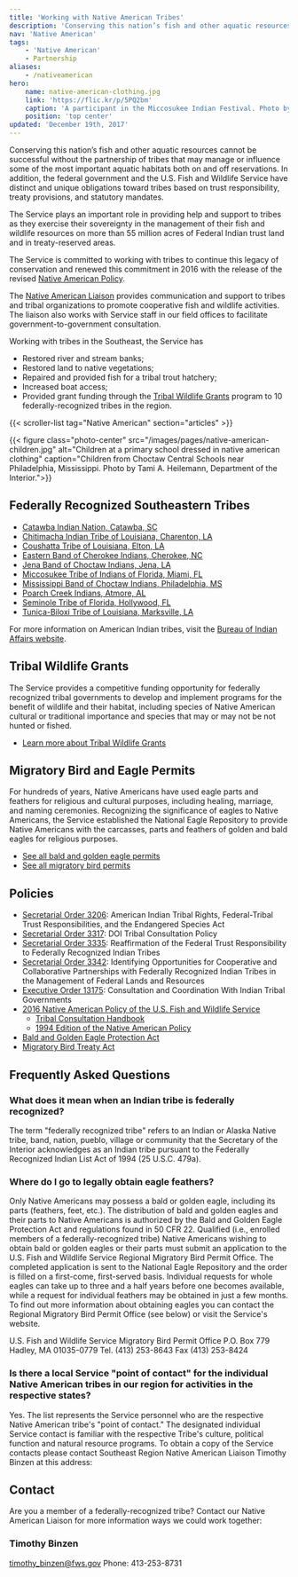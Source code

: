 ```yaml
---
title: 'Working with Native American Tribes'
description: 'Conserving this nation’s fish and other aquatic resources cannot be successful without the partnership of tribes that may manage or influence some of the most important aquatic habitats both on and off reservations. In addition, the federal government and the Service have distinct and unique obligations toward tribes based on trust responsibility, treaty provisions, and statutory mandate.'
nav: 'Native American'
tags:
    - 'Native American'
    - Partnership
aliases:
    - /nativeamerican
hero:
    name: native-american-clothing.jpg
    link: 'https://flic.kr/p/5PQ2bm'
    caption: 'A participant in the Miccosukee Indian Festival. Photo by Matthew Hoelscher, <a href=\"https://creativecommons.org/licenses/by-sa/2.0/legalcode\" target=\"_blank\">CC BY-SA 2.0</a>.'
    position: 'top center'
updated: 'December 19th, 2017'
---
```


Conserving this nation’s fish and other aquatic resources cannot be successful without the partnership of tribes that may manage or influence some of the most important aquatic habitats both on and off reservations. In addition, the federal government and the U.S. Fish and Wildlife Service have distinct and unique obligations toward tribes based on trust responsibility, treaty provisions, and statutory mandates.

The Service plays an important role in providing help and support to tribes as they exercise their sovereignty in the management of their fish and wildlife resources on more than 55 million acres of Federal Indian trust land and in treaty-reserved areas.

The Service is committed to working with tribes to continue this legacy of conservation and renewed this commitment in 2016 with the release of the revised [Native American Policy](http://www.fws.gov/nativeamerican/pdf/Policy-revised-2016.pdf).

The [Native American Liaison](#contact) provides communication and support to tribes and tribal organizations to promote cooperative fish and wildlife activities. The liaison also works with Service staff in our field offices to facilitate government-to-government consultation.

Working with tribes in the Southeast, the Service has

- Restored river and stream banks;
- Restored land to native vegetations;
- Repaired and provided fish for a tribal trout hatchery;
- Increased boat access;
- Provided grant funding through the [Tribal Wildlife Grants](http://www.fws.gov/nativeamerican/grants.html) program to 10 federally-recognized tribes in the region.

{{< scroller-list tag="Native American" section="articles" >}}

{{< figure class="photo-center" src="/images/pages/native-american-children.jpg" alt="Children at a primary school dressed in native american clothing" caption="Children from Choctaw Central Schools near Philadelphia, Mississippi. Photo by Tami A. Heilemann, Department of the Interior.">}}

## Federally Recognized Southeastern Tribes

- [Catawba Indian Nation, Catawba, SC](http://catawbaindian.net/)
- [Chitimacha Indian Tribe of Louisiana, Charenton, LA](http://chitimacha.gov/)
- [Coushatta Tribe of Louisiana, Elton, LA](http://www.koasatiheritage.org/pages/tribal-history/)
- [Eastern Band of Cherokee Indians, Cherokee, NC](http://visitcherokeenc.com/eastern-band-of-the-cherokee/)
- [Jena Band of Choctaw Indians, Jena, LA](http://www.jenachoctaw.org/)
- [Miccosukee Tribe of Indians of Florida, Miami, FL](http://www.miccosukee.com/tribe/)
- [Mississippi Band of Choctaw Indians, Philadelphia, MS](http://www.choctaw.org/)
- [Poarch Creek Indians, Atmore, AL](http://pci-nsn.gov/westminster/index.html)
- [Seminole Tribe of Florida, Hollywood, FL](http://www.seminoletribe.com/)
- [Tunica-Biloxi Tribe of Louisiana, Marksville, LA](https://www.tunicabiloxi.org/)

For more information on American Indian tribes, visit the [Bureau of Indian Affairs website](https://www.bia.gov/about-us).

## Tribal Wildlife Grants

The Service provides a competitive funding opportunity for federally recognized tribal governments to develop and implement programs for the benefit of wildlife and their habitat, including species of Native American cultural or traditional importance and species that may or may not be not hunted or fished.

- [Learn more about Tribal Wildlife Grants](https://www.fws.gov/nativeamerican/grants.html)

## Migratory Bird and Eagle Permits

For hundreds of years, Native Americans have used eagle parts and feathers for religious and cultural purposes, including healing, marriage, and naming ceremonies. Recognizing the significance of eagles to Native Americans, the Service established the National Eagle Repository to provide Native Americans with the carcasses, parts and feathers of golden and bald eagles for religious purposes.

- [See all bald and golden eagle permits](https://www.fws.gov/permits/applicationforms/ApplicationB.html#BGEPA)
- [See all migratory bird permits](https://www.fws.gov/birds/policies-and-regulations/permits.php)

## Policies

  - [Secretarial Order 3206](https://www.fws.gov/nativeamerican/pdf/tek-secretarial-order-3206.pdf): American Indian Tribal Rights, Federal-Tribal Trust Responsibilities, and the Endangered Species Act
  - [Secretarial Order 3317](https://www.fws.gov/nativeamerican/pdf/secretarial-order-3317.pdf): DOI Tribal Consultation Policy
  - [Secretarial Order 3335](https://www.doi.gov/sites/doi.gov/files/migrated/news/pressreleases/upload/Signed-SO-3335.pdf): Reaffirmation of the Federal Trust Responsibility to Federally Recognized Indian Tribes
  - [Secretarial Order 3342](https://www.doi.gov/sites/doi.gov/files/uploads/so3342_partnerships.pdf): Identifying Opportunities for Cooperative and Collaborative Partnerships with Federally Recognized Indian Tribes in the Management of Federal Lands and Resources
  - [Executive Order 13175](https://www.fws.gov/nativeamerican/pdf/executive-order-13175.pdf): Consultation and Coordination With Indian Tribal Governments
  - [2016 Native American Policy of the U.S. Fish and Wildlife Service](https://www.fws.gov/nativeamerican/pdf/Policy-revised-2016.pdf)
    - [Tribal Consultation Handbook](https://www.fws.gov/TCG.pdf)
    - [1994 Edition of the Native American Policy](https://www.fws.gov/northeast/nativeamerican/pdf/native_american_policy.pdf)
  - [Bald and Golden Eagle Protection Act](https://www.fws.gov/migratorybirds/mbpermits/regulations/BGEPA.PDF)
  - [Migratory Bird Treaty Act](https://www.fws.gov/migratorybirds/mbpermits/regulations/mbta.html)

## Frequently Asked Questions

### What does it mean when an Indian tribe is federally recognized?

The term "federally recognized tribe" refers to an Indian or Alaska Native tribe, band, nation, pueblo, village or community that the Secretary of the Interior acknowledges as an Indian tribe pursuant to the Federally Recognized Indian List Act of 1994 (25 U.S.C. 479a).

### Where do I go to legally obtain eagle feathers?

Only Native Americans may possess a bald or golden eagle, including its parts (feathers, feet, etc.). The distribution of bald and golden eagles and their parts to Native Americans is authorized by the Bald and Golden Eagle Protection Act and regulations found in 50 CFR 22. Qualified (i.e., enrolled members of a federally-recognized tribe) Native Americans wishing to obtain bald or golden eagles or their parts must submit an application to the U.S. Fish and Wildlife Service Regional Migratory Bird Permit Office. The completed application is sent to the National Eagle Repository and the order is filled on a first-come, first-served basis. Individual requests for whole eagles can take up to three and a half years before one becomes available, while a request for individual feathers may be obtained in just a few months. To find out more information about obtaining eagles you can contact the Regional Migratory Bird Permit Office (see below) or visit the Service's website.

U.S. Fish and Wildlife Service
Migratory Bird Permit Office
P.O. Box 779
Hadley, MA 01035-0779
Tel. (413) 253-8643
Fax (413) 253-8424

### Is there a local Service "point of contact" for the individual Native American tribes in our region for activities in the respective states?

Yes. The list represents the Service personnel who are the respective Native American tribe's "point of contact." The designated individual Service contact is familiar with the respective Tribe's culture, political function and natural resource programs. To obtain a copy of the Service contacts please contact Southeast Region Native American Liaison Timothy Binzen at this address:

## Contact

Are you a member of a federally-recognized tribe? Contact our Native American Liaison for more information ways we could work together:

### Timothy Binzen

[timothy_binzen@fws.gov](mailto:timothy_binzen@fws.gov?subject=Native+American+Tribes)
Phone: 413-253-8731
